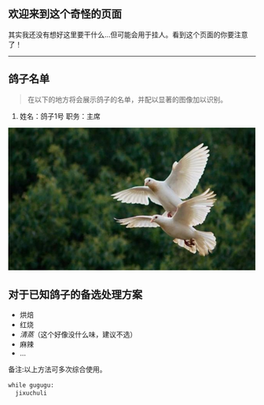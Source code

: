 ## 欢迎来到这个奇怪的页面

其实我还没有想好这里要干什么...但可能会用于挂人。看到这个页面的你要注意了！

* * *

## 鸽子名单

> 在以下的地方将会展示鸽子的名单，并配以显著的图像加以识别。

1. 姓名：鸽子1号 职务：主席

![Dove1](dove1.jpg)

## 对于已知鸽子的备选处理方案

- 烘焙
- 红烧
- _清蒸_（这个好像没什么味，建议不选）
- 麻辣
- ...

备注:以上方法可多次综合使用。

```
while gugugu:
  jixuchuli
```
